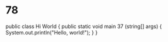 # 78
public class Hi World {
    public static void main 37 (string[] args) {
        System.out.println("Hello, world!");
    }
}

